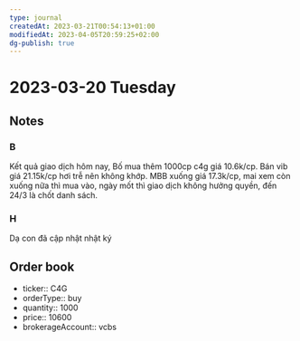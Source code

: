 ```yaml
---
type: journal
createdAt: 2023-03-21T00:54:13+01:00
modifiedAt: 2023-04-05T20:59:25+02:00
dg-publish: true
---
```

# 2023-03-20 Tuesday

## Notes

### B

Kết quả giao dịch hôm nay, Bố mua thêm 1000cp c4g giá 10.6k/cp.
Bán vib giá 21.15k/cp hơi trễ nên không khớp.
MBB xuống giá 17.3k/cp, mai xem còn xuống nữa thì mua vào, ngày mốt thì giao dịch không hưởng quyền, đến 24/3 là chốt danh sách.

### H

Dạ con đã cập nhật nhật ký


## Order book

- ticker:: C4G
- orderType:: buy
- quantity:: 1000
- price:: 10600
- brokerageAccount:: vcbs
